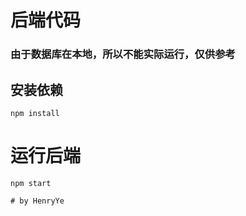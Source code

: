 # 后端代码

### 由于数据库在本地，所以不能实际运行，仅供参考

## 安装依赖

```
npm install
```

# 运行后端
```
npm start

# by HenryYe  

